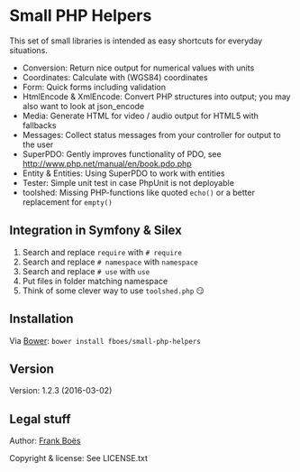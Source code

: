 Small PHP Helpers
=================

This set of small libraries is intended as easy shortcuts for everyday situations.

* Conversion: Return nice output for numerical values with units
* Coordinates: Calculate with (WGS84) coordinates
* Form: Quick forms including validation
* HtmlEncode & XmlEncode: Convert PHP structures into output; you may also want to look at json_encode
* Media: Generate HTML for video / audio output for HTML5 with fallbacks
* Messages: Collect status messages from your controller for output to the user
* SuperPDO: Gently improves functionality of PDO, see http://www.php.net/manual/en/book.pdo.php
* Entity & Entities: Using SuperPDO to work with entities
* Tester: Simple unit test in case PhpUnit is not deployable
* toolshed: Missing PHP-functions like quoted <code>echo()</code> or a better replacement for <code>empty()</code>

Integration in Symfony & Silex
------------------------------

1. Search and replace `require` with `# require`
2. Search and replace `# namespace` with `namespace`
3. Search and replace `# use` with `use`
4. Put files in folder matching namespace
5. Think of some clever way to use `toolshed.php` :smirk:

Installation
------------

Via [Bower](http://bower.io/): `bower install fboes/small-php-helpers`

Version
-------

Version: 1.2.3 (2016-03-02)

Legal stuff
-----------

Author: [Frank Boës](http://3960.org)

Copyright & license: See LICENSE.txt
